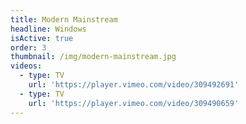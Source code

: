 ```yaml
---
title: Modern Mainstream
headline: Windows
isActive: true
order: 3
thumbnail: /img/modern-mainstream.jpg
videos:
  - type: TV
    url: 'https://player.vimeo.com/video/309492691'
  - type: TV
    url: 'https://player.vimeo.com/video/309490659'
---
```


